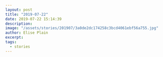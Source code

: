 ```yaml
---
layout: post
title: "2019-07-22"
date: 2019-07-22 15:14:39
description: 
image: "/assets/stories/201907/3a0de2dc174258c3bcd4061ebf56a755.jpg"
author: Elise Plain
excerpt: 
tags: 
  - stories
---
```



<p></p>
